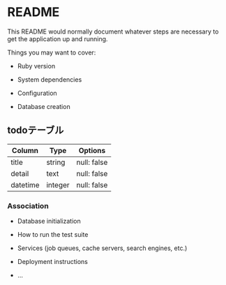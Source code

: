 # README

This README would normally document whatever steps are necessary to get the
application up and running.

Things you may want to cover:

* Ruby version

* System dependencies

* Configuration

* Database creation
## todoテーブル
|Column|Type|Options|
|------|----|-------|
|title|string|null: false|
|detail|text|null: false|
|datetime|integer|null: false|
### Association


* Database initialization

* How to run the test suite

* Services (job queues, cache servers, search engines, etc.)

* Deployment instructions

* ...
